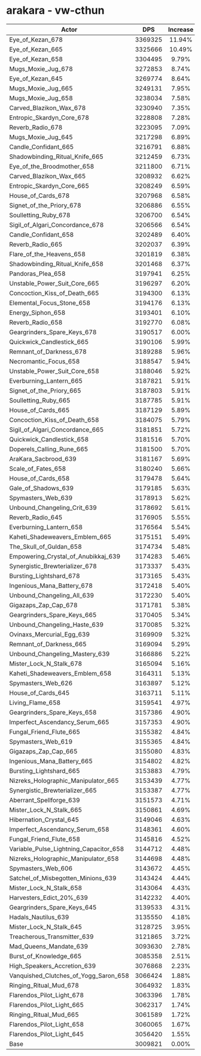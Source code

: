 # arakara - vw-cthun
| Actor | DPS | Increase |
|---|:---:|:---:|
|Eye_of_Kezan_678|3369325|11.94%|
|Eye_of_Kezan_665|3325666|10.49%|
|Eye_of_Kezan_658|3304495|9.79%|
|Mugs_Moxie_Jug_678|3272853|8.74%|
|Eye_of_Kezan_645|3269774|8.64%|
|Mugs_Moxie_Jug_665|3249131|7.95%|
|Mugs_Moxie_Jug_658|3238034|7.58%|
|Carved_Blazikon_Wax_678|3230940|7.35%|
|Entropic_Skardyn_Core_678|3228808|7.28%|
|Reverb_Radio_678|3223095|7.09%|
|Mugs_Moxie_Jug_645|3217298|6.89%|
|Candle_Confidant_665|3216791|6.88%|
|Shadowbinding_Ritual_Knife_665|3212459|6.73%|
|Eye_of_the_Broodmother_658|3211800|6.71%|
|Carved_Blazikon_Wax_665|3208932|6.62%|
|Entropic_Skardyn_Core_665|3208249|6.59%|
|House_of_Cards_678|3207968|6.58%|
|Signet_of_the_Priory_678|3206886|6.55%|
|Soulletting_Ruby_678|3206700|6.54%|
|Sigil_of_Algari_Concordance_678|3206566|6.54%|
|Candle_Confidant_658|3202489|6.40%|
|Reverb_Radio_665|3202037|6.39%|
|Flare_of_the_Heavens_658|3201819|6.38%|
|Shadowbinding_Ritual_Knife_658|3201468|6.37%|
|Pandoras_Plea_658|3197941|6.25%|
|Unstable_Power_Suit_Core_665|3196297|6.20%|
|Concoction_Kiss_of_Death_665|3194300|6.13%|
|Elemental_Focus_Stone_658|3194176|6.13%|
|Energy_Siphon_658|3193401|6.10%|
|Reverb_Radio_658|3192770|6.08%|
|Geargrinders_Spare_Keys_678|3190517|6.00%|
|Quickwick_Candlestick_665|3190106|5.99%|
|Remnant_of_Darkness_678|3189288|5.96%|
|Necromantic_Focus_658|3188547|5.94%|
|Unstable_Power_Suit_Core_658|3188046|5.92%|
|Everburning_Lantern_665|3187821|5.91%|
|Signet_of_the_Priory_665|3187803|5.91%|
|Soulletting_Ruby_665|3187785|5.91%|
|House_of_Cards_665|3187129|5.89%|
|Concoction_Kiss_of_Death_658|3184075|5.79%|
|Sigil_of_Algari_Concordance_665|3181851|5.72%|
|Quickwick_Candlestick_658|3181516|5.70%|
|Doperels_Calling_Rune_665|3181500|5.70%|
|AraKara_Sacbrood_639|3181167|5.69%|
|Scale_of_Fates_658|3180240|5.66%|
|House_of_Cards_658|3179478|5.64%|
|Gale_of_Shadows_639|3179185|5.63%|
|Spymasters_Web_639|3178913|5.62%|
|Unbound_Changeling_Crit_639|3178692|5.61%|
|Reverb_Radio_645|3176905|5.55%|
|Everburning_Lantern_658|3176564|5.54%|
|Kaheti_Shadeweavers_Emblem_665|3175151|5.49%|
|The_Skull_of_Guldan_658|3174734|5.48%|
|Empowering_Crystal_of_Anubikkaj_639|3174283|5.46%|
|Synergistic_Brewterializer_678|3173337|5.43%|
|Bursting_Lightshard_678|3173165|5.43%|
|Ingenious_Mana_Battery_678|3172418|5.40%|
|Unbound_Changeling_All_639|3172230|5.40%|
|Gigazaps_Zap_Cap_678|3171781|5.38%|
|Geargrinders_Spare_Keys_665|3170405|5.34%|
|Unbound_Changeling_Haste_639|3170085|5.32%|
|Ovinaxs_Mercurial_Egg_639|3169909|5.32%|
|Remnant_of_Darkness_665|3169094|5.29%|
|Unbound_Changeling_Mastery_639|3166886|5.22%|
|Mister_Lock_N_Stalk_678|3165094|5.16%|
|Kaheti_Shadeweavers_Emblem_658|3164311|5.13%|
|Spymasters_Web_626|3163897|5.12%|
|House_of_Cards_645|3163711|5.11%|
|Living_Flame_658|3159541|4.97%|
|Geargrinders_Spare_Keys_658|3157386|4.90%|
|Imperfect_Ascendancy_Serum_665|3157353|4.90%|
|Fungal_Friend_Flute_665|3155382|4.84%|
|Spymasters_Web_619|3155365|4.84%|
|Gigazaps_Zap_Cap_665|3155080|4.83%|
|Ingenious_Mana_Battery_665|3154802|4.82%|
|Bursting_Lightshard_665|3153883|4.79%|
|Nizreks_Holographic_Manipulator_665|3153439|4.77%|
|Synergistic_Brewterializer_665|3153387|4.77%|
|Aberrant_Spellforge_639|3151573|4.71%|
|Mister_Lock_N_Stalk_665|3150861|4.69%|
|Hibernation_Crystal_645|3149046|4.63%|
|Imperfect_Ascendancy_Serum_658|3148361|4.60%|
|Fungal_Friend_Flute_658|3145816|4.52%|
|Variable_Pulse_Lightning_Capacitor_658|3144712|4.48%|
|Nizreks_Holographic_Manipulator_658|3144698|4.48%|
|Spymasters_Web_606|3143672|4.45%|
|Satchel_of_Misbegotten_Minions_639|3143424|4.44%|
|Mister_Lock_N_Stalk_658|3143064|4.43%|
|Harvesters_Edict_20%_639|3142232|4.40%|
|Geargrinders_Spare_Keys_645|3139533|4.31%|
|Hadals_Nautilus_639|3135550|4.18%|
|Mister_Lock_N_Stalk_645|3128725|3.95%|
|Treacherous_Transmitter_639|3121865|3.72%|
|Mad_Queens_Mandate_639|3093630|2.78%|
|Burst_of_Knowledge_665|3085358|2.51%|
|High_Speakers_Accretion_639|3076868|2.23%|
|Vanquished_Clutches_of_Yogg_Saron_658|3066424|1.88%|
|Ringing_Ritual_Mud_678|3064932|1.83%|
|Flarendos_Pilot_Light_678|3063396|1.78%|
|Flarendos_Pilot_Light_665|3062317|1.74%|
|Ringing_Ritual_Mud_665|3061589|1.72%|
|Flarendos_Pilot_Light_658|3060065|1.67%|
|Flarendos_Pilot_Light_645|3056420|1.55%|
|Base|3009821|0.00%|
